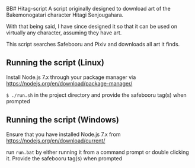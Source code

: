 BB# Hitag-script
A script originally designed to download art of the Bakemonogatari character Hitagi Senjougahara.

With that being said, I have since designed it so that it can be used on virtually any character, assuming they have art.

This script searches Safebooru and Pixiv and downloads all art it finds.

## Running the script (Linux)
Install Node.js 7.x through your package manager via https://nodejs.org/en/download/package-manager/

`$ ./run.sh` in the project directory and provide the safebooru tag(s) when prompted

## Running the script (Windows)
Ensure that you have installed Node.js 7.x from https://nodejs.org/en/download/current/

run `run.bat` by either running it from a command prompt or double clicking it.
Provide the safebooru tag(s) when prompted